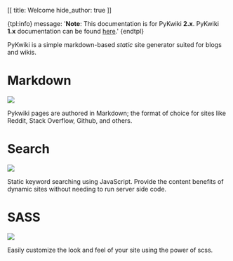 [[
title: Welcome
hide_author: true
]]

{tpl:info}
message: '<b>Note</b>: This documentation is for PyKwiki <b>2.x</b>.
    PyKwiki <b>1.x</b> documentation can be found <a href="http://pykwiki-classic.nullism.com">here</a>.'
{endtpl}

PyKwiki is a simple markdown-based *static* site generator suited for blogs and wikis. 


<div class="row">
    <div class="col col-4">
        <h1>Markdown</h1>
        <a class="image-link" href="/images/pykwiki-screenshot-editor.png">
            <img src="/images/pykwiki-screenshot-editor.png" class="thumb"></a>
        <p>Pykwiki pages are authored in Markdown; 
        the format of choice for sites like Reddit,
        Stack Overflow, Github, and others.</p>
    </div>
    <div class="col col-4"><h1>Search</h1>
        <a class="image-link" href="/images/pykwiki-screenshot-search.png">
            <img src="/images/pykwiki-screenshot-search.png" class="thumb"></a>
        <p>Static keyword searching using JavaScript.
        Provide the content benefits of dynamic sites 
        without needing to run server side code.</p>
    </div>
    <div class="col col-4"><h1>SASS</h1>
        <a class="image-link" href="/images/pykwiki-screenshot-scss.png">
            <img src="/images/pykwiki-screenshot-scss.png" class="thumb"></a>
        <p>Easily customize the look and feel of your
        site using the power of scss.</p>
    </div>
</div>



